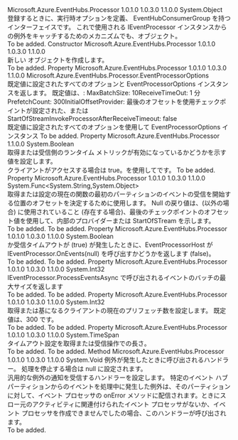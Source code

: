 <Type Name="EventProcessorOptions" FullName="Microsoft.Azure.EventHubs.Processor.EventProcessorOptions">
  <TypeSignature Language="C#" Value="public sealed class EventProcessorOptions" />
  <TypeSignature Language="ILAsm" Value=".class public auto ansi sealed beforefieldinit EventProcessorOptions extends System.Object" />
  <TypeSignature Language="DocId" Value="T:Microsoft.Azure.EventHubs.Processor.EventProcessorOptions" />
  <TypeSignature Language="VB.NET" Value="Public NotInheritable Class EventProcessorOptions" />
  <TypeSignature Language="F#" Value="type EventProcessorOptions = class" />
  <AssemblyInfo>
    <AssemblyName>Microsoft.Azure.EventHubs.Processor</AssemblyName>
    <AssemblyVersion>1.0.1.0</AssemblyVersion>
    <AssemblyVersion>1.0.3.0</AssemblyVersion>
    <AssemblyVersion>1.1.0.0</AssemblyVersion>
  </AssemblyInfo>
  <Base>
    <BaseTypeName>System.Object</BaseTypeName>
  </Base>
  <Interfaces />
  <Docs>
    <summary>
            登録するときに、実行時オプションを定義、 <see cref="T:Microsoft.Azure.EventHubs.Processor.IEventProcessor" /> EventHubConsumerGroup を持つインターフェイスです。 これで使用される IEventProcessor インスタンスからの例外をキャッチするためのメカニズムでも、<see cref="T:Microsoft.Azure.EventHubs.Processor.EventProcessorHost" />オブジェクト。
            </summary>
    <remarks>To be added.</remarks>
  </Docs>
  <Members>
    <Member MemberName=".ctor">
      <MemberSignature Language="C#" Value="public EventProcessorOptions ();" />
      <MemberSignature Language="ILAsm" Value=".method public hidebysig specialname rtspecialname instance void .ctor() cil managed" />
      <MemberSignature Language="DocId" Value="M:Microsoft.Azure.EventHubs.Processor.EventProcessorOptions.#ctor" />
      <MemberSignature Language="VB.NET" Value="Public Sub New ()" />
      <MemberType>Constructor</MemberType>
      <AssemblyInfo>
        <AssemblyName>Microsoft.Azure.EventHubs.Processor</AssemblyName>
        <AssemblyVersion>1.0.1.0</AssemblyVersion>
        <AssemblyVersion>1.0.3.0</AssemblyVersion>
        <AssemblyVersion>1.1.0.0</AssemblyVersion>
      </AssemblyInfo>
      <Parameters />
      <Docs>
        <summary>
            新しい <see cref="T:Microsoft.Azure.EventHubs.Processor.EventProcessorOptions" /> オブジェクトを作成します。
            </summary>
        <remarks>To be added.</remarks>
      </Docs>
    </Member>
    <Member MemberName="DefaultOptions">
      <MemberSignature Language="C#" Value="public static Microsoft.Azure.EventHubs.Processor.EventProcessorOptions DefaultOptions { get; }" />
      <MemberSignature Language="ILAsm" Value=".property class Microsoft.Azure.EventHubs.Processor.EventProcessorOptions DefaultOptions" />
      <MemberSignature Language="DocId" Value="P:Microsoft.Azure.EventHubs.Processor.EventProcessorOptions.DefaultOptions" />
      <MemberSignature Language="VB.NET" Value="Public Shared ReadOnly Property DefaultOptions As EventProcessorOptions" />
      <MemberSignature Language="F#" Value="member this.DefaultOptions : Microsoft.Azure.EventHubs.Processor.EventProcessorOptions" Usage="Microsoft.Azure.EventHubs.Processor.EventProcessorOptions.DefaultOptions" />
      <MemberType>Property</MemberType>
      <AssemblyInfo>
        <AssemblyName>Microsoft.Azure.EventHubs.Processor</AssemblyName>
        <AssemblyVersion>1.0.1.0</AssemblyVersion>
        <AssemblyVersion>1.0.3.0</AssemblyVersion>
        <AssemblyVersion>1.1.0.0</AssemblyVersion>
      </AssemblyInfo>
      <ReturnValue>
        <ReturnType>Microsoft.Azure.EventHubs.Processor.EventProcessorOptions</ReturnType>
      </ReturnValue>
      <Docs>
        <summary>
            既定値に設定されたすべてのオプションと EventProcessorOptions インスタンスを返します。
            既定値は、: <para>MaxBatchSize: 10</para><para>ReceiveTimeOut: 1 分</para><para>PrefetchCount: 300</para><para>InitialOffsetProvider: 最後のオフセットを使用チェックポイントが設定された、または StartOfStream</para><para>InvokeProcessorAfterReceiveTimeout: false</para></summary>
        <value>既定値に設定されたすべてのオプションを使用して EventProcessorOptions インスタンス</value>
        <remarks>To be added.</remarks>
      </Docs>
    </Member>
    <Member MemberName="EnableReceiverRuntimeMetric">
      <MemberSignature Language="C#" Value="public bool EnableReceiverRuntimeMetric { get; set; }" />
      <MemberSignature Language="ILAsm" Value=".property instance bool EnableReceiverRuntimeMetric" />
      <MemberSignature Language="DocId" Value="P:Microsoft.Azure.EventHubs.Processor.EventProcessorOptions.EnableReceiverRuntimeMetric" />
      <MemberSignature Language="VB.NET" Value="Public Property EnableReceiverRuntimeMetric As Boolean" />
      <MemberSignature Language="F#" Value="member this.EnableReceiverRuntimeMetric : bool with get, set" Usage="Microsoft.Azure.EventHubs.Processor.EventProcessorOptions.EnableReceiverRuntimeMetric" />
      <MemberType>Property</MemberType>
      <AssemblyInfo>
        <AssemblyName>Microsoft.Azure.EventHubs.Processor</AssemblyName>
        <AssemblyVersion>1.1.0.0</AssemblyVersion>
      </AssemblyInfo>
      <ReturnValue>
        <ReturnType>System.Boolean</ReturnType>
      </ReturnValue>
      <Docs>
        <summary> 取得または受信側のランタイム メトリックが有効になっているかどうかを示す値を設定します。 </summary>
        <value> クライアントがアクセスする場合は true。<see cref="T:Microsoft.Azure.EventHubs.ReceiverRuntimeInformation" />を使用して<see cref="T:Microsoft.Azure.EventHubs.Processor.PartitionContext" />です。</value>
        <remarks>To be added.</remarks>
      </Docs>
    </Member>
    <Member MemberName="InitialOffsetProvider">
      <MemberSignature Language="C#" Value="public Func&lt;string,object&gt; InitialOffsetProvider { get; set; }" />
      <MemberSignature Language="ILAsm" Value=".property instance class System.Func`2&lt;string, object&gt; InitialOffsetProvider" />
      <MemberSignature Language="DocId" Value="P:Microsoft.Azure.EventHubs.Processor.EventProcessorOptions.InitialOffsetProvider" />
      <MemberSignature Language="VB.NET" Value="Public Property InitialOffsetProvider As Func(Of String, Object)" />
      <MemberSignature Language="F#" Value="member this.InitialOffsetProvider : Func&lt;string, obj&gt; with get, set" Usage="Microsoft.Azure.EventHubs.Processor.EventProcessorOptions.InitialOffsetProvider" />
      <MemberType>Property</MemberType>
      <AssemblyInfo>
        <AssemblyName>Microsoft.Azure.EventHubs.Processor</AssemblyName>
        <AssemblyVersion>1.0.1.0</AssemblyVersion>
        <AssemblyVersion>1.0.3.0</AssemblyVersion>
        <AssemblyVersion>1.1.0.0</AssemblyVersion>
      </AssemblyInfo>
      <ReturnValue>
        <ReturnType>System.Func&lt;System.String,System.Object&gt;</ReturnType>
      </ReturnValue>
      <Docs>
        <summary>
            取得または設定の現在の関数の最初のパーティションのイベントの受信を開始する位置のオフセットを決定するために使用します。
            <para>Null の戻り値は、(以外の場合) に使用されていること (存在する場合)、最後のチェックポイントのオフセット値を使用して、内部のプロバイダーまたは StartOfSTream を示します。</para></summary>
        <value>To be added.</value>
        <remarks>To be added.</remarks>
      </Docs>
    </Member>
    <Member MemberName="InvokeProcessorAfterReceiveTimeout">
      <MemberSignature Language="C#" Value="public bool InvokeProcessorAfterReceiveTimeout { get; set; }" />
      <MemberSignature Language="ILAsm" Value=".property instance bool InvokeProcessorAfterReceiveTimeout" />
      <MemberSignature Language="DocId" Value="P:Microsoft.Azure.EventHubs.Processor.EventProcessorOptions.InvokeProcessorAfterReceiveTimeout" />
      <MemberSignature Language="VB.NET" Value="Public Property InvokeProcessorAfterReceiveTimeout As Boolean" />
      <MemberSignature Language="F#" Value="member this.InvokeProcessorAfterReceiveTimeout : bool with get, set" Usage="Microsoft.Azure.EventHubs.Processor.EventProcessorOptions.InvokeProcessorAfterReceiveTimeout" />
      <MemberType>Property</MemberType>
      <AssemblyInfo>
        <AssemblyName>Microsoft.Azure.EventHubs.Processor</AssemblyName>
        <AssemblyVersion>1.0.1.0</AssemblyVersion>
        <AssemblyVersion>1.0.3.0</AssemblyVersion>
        <AssemblyVersion>1.1.0.0</AssemblyVersion>
      </AssemblyInfo>
      <ReturnValue>
        <ReturnType>System.Boolean</ReturnType>
      </ReturnValue>
      <Docs>
        <summary>
            か受信タイムアウトが (true) が発生したときに、EventProcessorHost が IEventProcessor.OnEvents(null) を呼び出すかどうかを返します (false)。
            </summary>
        <value>To be added.</value>
        <remarks>To be added.</remarks>
      </Docs>
    </Member>
    <Member MemberName="MaxBatchSize">
      <MemberSignature Language="C#" Value="public int MaxBatchSize { get; set; }" />
      <MemberSignature Language="ILAsm" Value=".property instance int32 MaxBatchSize" />
      <MemberSignature Language="DocId" Value="P:Microsoft.Azure.EventHubs.Processor.EventProcessorOptions.MaxBatchSize" />
      <MemberSignature Language="VB.NET" Value="Public Property MaxBatchSize As Integer" />
      <MemberSignature Language="F#" Value="member this.MaxBatchSize : int with get, set" Usage="Microsoft.Azure.EventHubs.Processor.EventProcessorOptions.MaxBatchSize" />
      <MemberType>Property</MemberType>
      <AssemblyInfo>
        <AssemblyName>Microsoft.Azure.EventHubs.Processor</AssemblyName>
        <AssemblyVersion>1.0.1.0</AssemblyVersion>
        <AssemblyVersion>1.0.3.0</AssemblyVersion>
        <AssemblyVersion>1.1.0.0</AssemblyVersion>
      </AssemblyInfo>
      <ReturnValue>
        <ReturnType>System.Int32</ReturnType>
      </ReturnValue>
      <Docs>
        <summary>
            IEventProcessor.ProcessEventsAsync で呼び出されるイベントのバッチの最大サイズを返します
            </summary>
        <value>To be added.</value>
        <remarks>To be added.</remarks>
      </Docs>
    </Member>
    <Member MemberName="PrefetchCount">
      <MemberSignature Language="C#" Value="public int PrefetchCount { get; set; }" />
      <MemberSignature Language="ILAsm" Value=".property instance int32 PrefetchCount" />
      <MemberSignature Language="DocId" Value="P:Microsoft.Azure.EventHubs.Processor.EventProcessorOptions.PrefetchCount" />
      <MemberSignature Language="VB.NET" Value="Public Property PrefetchCount As Integer" />
      <MemberSignature Language="F#" Value="member this.PrefetchCount : int with get, set" Usage="Microsoft.Azure.EventHubs.Processor.EventProcessorOptions.PrefetchCount" />
      <MemberType>Property</MemberType>
      <AssemblyInfo>
        <AssemblyName>Microsoft.Azure.EventHubs.Processor</AssemblyName>
        <AssemblyVersion>1.0.1.0</AssemblyVersion>
        <AssemblyVersion>1.0.3.0</AssemblyVersion>
        <AssemblyVersion>1.1.0.0</AssemblyVersion>
      </AssemblyInfo>
      <ReturnValue>
        <ReturnType>System.Int32</ReturnType>
      </ReturnValue>
      <Docs>
        <summary>
            取得または基になるクライアントの現在のプリフェッチ数を設定します。
            既定値は、300 です。
            </summary>
        <value>To be added.</value>
        <remarks>To be added.</remarks>
      </Docs>
    </Member>
    <Member MemberName="ReceiveTimeout">
      <MemberSignature Language="C#" Value="public TimeSpan ReceiveTimeout { get; set; }" />
      <MemberSignature Language="ILAsm" Value=".property instance valuetype System.TimeSpan ReceiveTimeout" />
      <MemberSignature Language="DocId" Value="P:Microsoft.Azure.EventHubs.Processor.EventProcessorOptions.ReceiveTimeout" />
      <MemberSignature Language="VB.NET" Value="Public Property ReceiveTimeout As TimeSpan" />
      <MemberSignature Language="F#" Value="member this.ReceiveTimeout : TimeSpan with get, set" Usage="Microsoft.Azure.EventHubs.Processor.EventProcessorOptions.ReceiveTimeout" />
      <MemberType>Property</MemberType>
      <AssemblyInfo>
        <AssemblyName>Microsoft.Azure.EventHubs.Processor</AssemblyName>
        <AssemblyVersion>1.0.1.0</AssemblyVersion>
        <AssemblyVersion>1.0.3.0</AssemblyVersion>
        <AssemblyVersion>1.1.0.0</AssemblyVersion>
      </AssemblyInfo>
      <ReturnValue>
        <ReturnType>System.TimeSpan</ReturnType>
      </ReturnValue>
      <Docs>
        <summary>
            タイムアウト設定を取得または受信操作での長さ。
            </summary>
        <value>To be added.</value>
        <remarks>To be added.</remarks>
      </Docs>
    </Member>
    <Member MemberName="SetExceptionHandler">
      <MemberSignature Language="C#" Value="public void SetExceptionHandler (Action&lt;Microsoft.Azure.EventHubs.Processor.ExceptionReceivedEventArgs&gt; exceptionHandler);" />
      <MemberSignature Language="ILAsm" Value=".method public hidebysig instance void SetExceptionHandler(class System.Action`1&lt;class Microsoft.Azure.EventHubs.Processor.ExceptionReceivedEventArgs&gt; exceptionHandler) cil managed" />
      <MemberSignature Language="DocId" Value="M:Microsoft.Azure.EventHubs.Processor.EventProcessorOptions.SetExceptionHandler(System.Action{Microsoft.Azure.EventHubs.Processor.ExceptionReceivedEventArgs})" />
      <MemberSignature Language="VB.NET" Value="Public Sub SetExceptionHandler (exceptionHandler As Action(Of ExceptionReceivedEventArgs))" />
      <MemberSignature Language="F#" Value="member this.SetExceptionHandler : Action&lt;Microsoft.Azure.EventHubs.Processor.ExceptionReceivedEventArgs&gt; -&gt; unit" Usage="eventProcessorOptions.SetExceptionHandler exceptionHandler" />
      <MemberType>Method</MemberType>
      <AssemblyInfo>
        <AssemblyName>Microsoft.Azure.EventHubs.Processor</AssemblyName>
        <AssemblyVersion>1.0.1.0</AssemblyVersion>
        <AssemblyVersion>1.0.3.0</AssemblyVersion>
        <AssemblyVersion>1.1.0.0</AssemblyVersion>
      </AssemblyInfo>
      <ReturnValue>
        <ReturnType>System.Void</ReturnType>
      </ReturnValue>
      <Parameters>
        <Parameter Name="exceptionHandler" Type="System.Action&lt;Microsoft.Azure.EventHubs.Processor.ExceptionReceivedEventArgs&gt;" />
      </Parameters>
      <Docs>
        <param name="exceptionHandler">例外が発生したときに呼び出されるハンドラー。 処理を停止する場合は null に設定されます。</param>
        <summary>
            汎用的な例外の通知を受信するハンドラーを設定します。
            <para>特定のイベント ハブ パーティションからのイベントを処理中に発生した例外は、そのパーティションに対して、イベント プロセッサの onError メソッドに配信されます。ときにスロー元のアクティビティに関連付けられたイベント プロセッサがないか、イベント プロセッサを作成できませんでしたの場合、このハンドラーが呼び出されます。</para></summary>
        <remarks>To be added.</remarks>
      </Docs>
    </Member>
  </Members>
</Type>